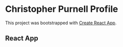 # Christopher Purnell Profile 

This project was bootstrapped with [Create React App](https://github.com/facebook/create-react-app).

## React App




